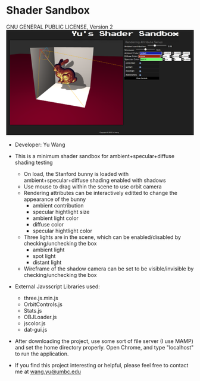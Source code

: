 # Shader Sandbox
GNU GENERAL PUBLIC LICENSE, Version 2
![alt tag](icon.png)
* Developer: Yu Wang

* This is a minimum shader sandbox for ambient+specular+diffuse shading testing
  - On load, the Stanford bunny is loaded with ambient+specular+diffuse shading enabled with shadows
  - Use mouse to drag within the scene to use orbit camera
  - Rendering attributes can be interactively editted to change the appearance of the bunny
    + ambient contribution
    + specular hightlight size
    + ambient light color
    + diffuse color
    + specular hightlight color
  - Three lights are in the scene, which can be enabled/disabled by checking/unchecking the box
    + ambient light
    + spot light
    + distant light
  - Wireframe of the shadow camera can be set to be visible/invisible by checking/unchecking the box
* External Javsscript Libraries used:
  - three.js.min.js
  - OrbitControls.js
  - Stats.js
  - OBJLoader.js
  - jscolor.js
  - dat-gui.js

* After downloading the project, use some sort of file server (I use MAMP) and set the home directory properly. Open Chrome, and type "localhost" to run the application.

* If you find this project interesting or helpful, please feel free to contact me at wang.yu@umbc.edu
